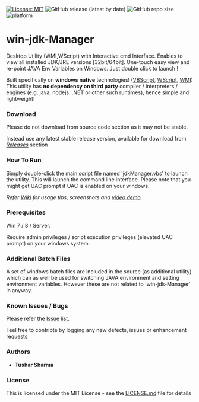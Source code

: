 [![License: MIT](https://img.shields.io/badge/License-MIT-yellow.svg)](https://opensource.org/licenses/MIT) 
![GitHub release (latest by date)](https://img.shields.io/github/v/release/testoxide/win-jdk-Manager)
![GitHub repo size](https://img.shields.io/github/repo-size/testoxide/win-jdk-Manager) ![platform](https://img.shields.io/badge/platform-win--32%20%7C%20win--64-lightgrey)

# win-jdk-Manager

Desktop Utility (WMI,WScript) with Interactive cmd Interface. Enables to view all  installed JDK/JRE versions [32bit/64bit]. One-touch easy view and re-point JAVA Env Variables on Windows. Just double click to launch !

Built specifically on **windows native** technologies! ([VBScript](https://docs.microsoft.com/en-us/dotnet/visual-basic/language-reference/), [WScript](https://docs.microsoft.com/en-us/previous-versions/windows/it-pro/windows-server-2003/cc738350(v=ws.10)), [WMI](https://docs.microsoft.com/en-us/windows/desktop/wmisdk/using-wmi))
This utility has **no dependency on third party** compiler / interpreters / engines (e.g. java, nodejs. .NET or other such runtimes), hence simple and lightweight!

### Download

Please do not download from source code section as it may not be stable.

Instead use any latest stable release version, available for download from _[Releases](https://github.com/testoxide/win-jdk-Manager/releases)_ section

### How To Run

Simply double-click the main script file named 'jdkManager.vbs' to launch the utility. This will launch the command line interface.
Please note that you might get UAC prompt if UAC is enabled on your windows.

_Refer [Wiki](https://github.com/testoxide/win-jdk-Manager/wiki) for usage tips, screenshots and [video demo](https://github.com/testoxide/win-jdk-Manager/wiki/Video-Demo-&-Overview)_

### Prerequisites

Win 7 / 8 / Server.

Require admin privileges / script execution privileges (elevated UAC prompt) on your windows system.

### Additional Batch Files

A set of windows batch files are included in the source (as additional utility) which can as well be used for switching JAVA environment and setting environment variables. However these are not related to 'win-jdk-Manager' in anyway.

### Known Issues / Bugs

Please refer the [Issue list](https://github.com/testoxide/win-jdk-Manager/issues).

Feel free to contribte by logging any new defects, issues or enhancement requests

### Authors

* **Tushar Sharma**


### License

This is licensed under the MIT License - see the [LICENSE.md](https://github.com/testoxide/win-jdk-Manager/blob/master/LICENSE) file for details

